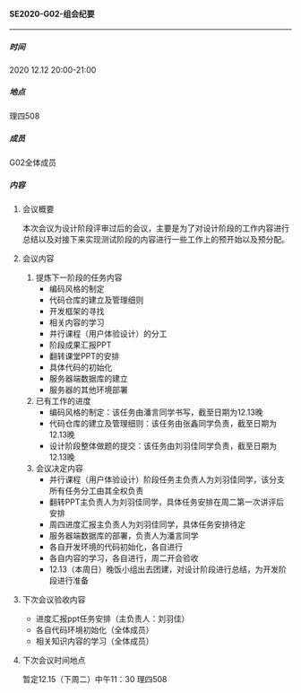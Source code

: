 #### SE2020-G02-组会纪要

-----

##### 时间

2020 12.12 20:00-21:00

##### 地点

理四508

##### 成员

G02全体成员

##### 内容

1. 会议概要

   ​		本次会议为设计阶段评审过后的会议，主要是为了对设计阶段的工作内容进行总结以及对接下来实现测试阶段的内容进行一些工作上的预开始以及预分配。
   
2. 会议内容

   1. 提炼下一阶段的任务内容
      - 编码风格的制定
      - 代码仓库的建立及管理细则
      - 开发框架的寻找
      - 相关内容的学习
      - 并行课程（用户体验设计）的分工
      - 阶段成果汇报PPT
      - 翻转课堂PPT的安排
      - 具体代码的初始化
      - 服务器端数据库的建立
      - 服务器的其他环境部署
   2. 已有工作的进度
      - 编码风格的制定：该任务由潘言同学书写，截至日期为12.13晚
      - 代码仓库的建立及管理细则：该任务由张鑫同学负责，截至日期为12.13晚
      - 设计阶段整体做题的提交：该任务由刘羽佳同学负责，截至日期为12.13晚
   3. 会议决定内容
      - 并行课程（用户体验设计）阶段任务主负责人为刘羽佳同学，该分支所有任务分工由其全权负责
      - 翻转PPT主负责人为刘羽佳同学，具体任务安排在周二第一次讲评后安排
      - 周四进度汇报主负责人为刘羽佳同学，具体任务安排待定
      - 服务器端数据库的部署，负责人为潘言同学
      - 各自开发环境的代码初始化，各自进行
      - 各自内容的学习，各自进行，周二开会验收
      - 12.13（本周日）晚饭小组出去团建，对设计阶段进行总结，为开发阶段进行准备

3. 下次会议验收内容

   - 进度汇报ppt任务安排（主负责人：刘羽佳）
   - 各自代码环境初始化（全体成员）
   - 相关知识内容的学习（全体成员）

4. 下次会议时间地点

   暂定12.15（下周二）中午11：30 理四508

   ​		

